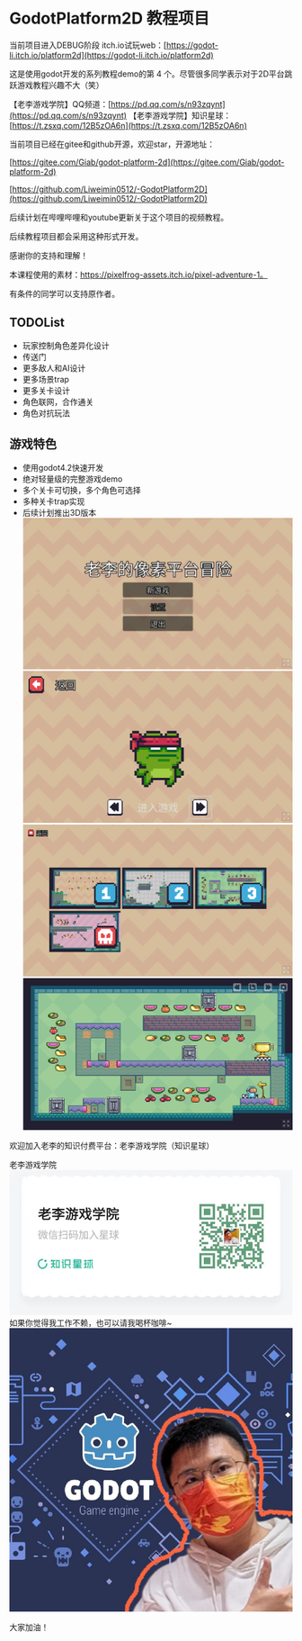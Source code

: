 # GodotPlatform2D 教程项目

当前项目进入DEBUG阶段
itch.io试玩web：[https://godot-li.itch.io/platform2d](https://godot-li.itch.io/platform2d)

这是使用godot开发的系列教程demo的第 4 个。尽管很多同学表示对于2D平台跳跃游戏教程兴趣不大（笑）

【老李游戏学院】QQ频道：[https://pd.qq.com/s/n93zqynt](https://pd.qq.com/s/n93zqynt)
【老李游戏学院】知识星球：[https://t.zsxq.com/12B5zOA6n](https://t.zsxq.com/12B5zOA6n)

当前项目已经在gitee和github开源，欢迎star，开源地址：

[https://gitee.com/Giab/godot-platform-2d](https://gitee.com/Giab/godot-platform-2d)

[https://github.com/Liweimin0512/-GodotPlatform2D](https://github.com/Liweimin0512/-GodotPlatform2D)

后续计划在哔哩哔哩和youtube更新关于这个项目的视频教程。

后续教程项目都会采用这种形式开发。

感谢你的支持和理解！

本课程使用的素材：https://pixelfrog-assets.itch.io/pixel-adventure-1。

有条件的同学可以支持原作者。

## TODOList

- 玩家控制角色差异化设计
- 传送门
- 更多敌人和AI设计
- 更多场景trap
- 更多关卡设计
- 角色联网，合作通关
- 角色对抗玩法

## 游戏特色

- 使用godot4.2快速开发
- 绝对轻量级的完整游戏demo
- 多个关卡可切换，多个角色可选择
- 多种关卡trap实现
- 后续计划推出3D版本
![开始菜单](docs/%E5%AE%A3%E4%BC%A0%E5%9B%BE1.png)
​![选择角色](docs/%E5%AE%A3%E4%BC%A0%E5%9B%BE2.png)
![选择关卡](docs/%E5%AE%A3%E4%BC%A0%E5%9B%BE3.png)
![游戏画面](docs/%E5%AE%A3%E4%BC%A0%E5%9B%BE4.png)​​​​

欢迎加入老李的知识付费平台：老李游戏学院（知识星球）

老李游戏学院
![知识星球](docs/%E7%9F%A5%E8%AF%86%E6%98%9F%E7%90%83-%E4%BA%8C%E7%BB%B4%E7%A0%81.jpg)
如果你觉得我工作不赖，也可以请我喝杯咖啡~
![我的头像](docs/Fv8M7VE1dqdywJXBPsH6VEruSng5.PNG)


大家加油！
